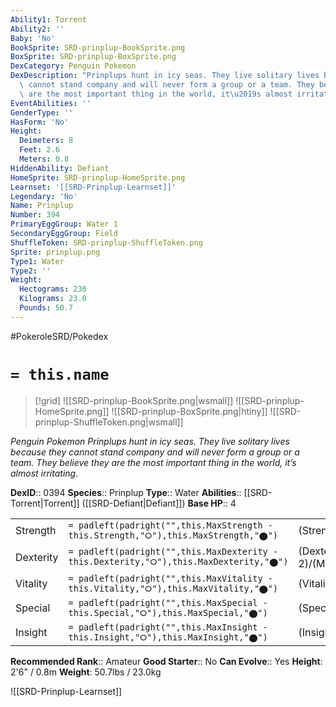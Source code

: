 ```yaml
---
Ability1: Torrent
Ability2: ''
Baby: 'No'
BookSprite: SRD-prinplup-BookSprite.png
BoxSprite: SRD-prinplup-BoxSprite.png
DexCategory: Penguin Pokemon
DexDescription: "Prinplups hunt in icy seas. They live solitary lives because they\
  \ cannot stand company and will never form a group or a team. They believe they\
  \ are the most important thing in the world, it\u2019s almost irritating."
EventAbilities: ''
GenderType: ''
HasForm: 'No'
Height:
  Deimeters: 8
  Feet: 2.6
  Meters: 0.8
HiddenAbility: Defiant
HomeSprite: SRD-prinplup-HomeSprite.png
Learnset: '[[SRD-Prinplup-Learnset]]'
Legendary: 'No'
Name: Prinplup
Number: 394
PrimaryEggGroup: Water 1
SecondaryEggGroup: Field
ShuffleToken: SRD-prinplup-ShuffleToken.png
Sprite: prinplup.png
Type1: Water
Type2: ''
Weight:
  Hectograms: 230
  Kilograms: 23.0
  Pounds: 50.7
---
```


#PokeroleSRD/Pokedex

# `= this.name`

> [!grid]
> ![[SRD-prinplup-BookSprite.png|wsmall]]
> ![[SRD-prinplup-HomeSprite.png]]
> ![[SRD-prinplup-BoxSprite.png|htiny]]
> ![[SRD-prinplup-ShuffleToken.png|wsmall]]


*Penguin Pokemon*
*Prinplups hunt in icy seas. They live solitary lives because they cannot stand company and will never form a group or a team. They believe they are the most important thing in the world, it’s almost irritating.*

**DexID**:: 0394
**Species**:: Prinplup
**Type**:: Water
**Abilities**:: [[SRD-Torrent|Torrent]] ([[SRD-Defiant|Defiant]])
**Base HP**:: 4

|           |                                                                                        |                                          |
| --------- | -------------------------------------------------------------------------------------- | ---------------------------------------- |
| Strength  | `= padleft(padright("",this.MaxStrength - this.Strength,"⭘"),this.MaxStrength,"⬤")`    | (Strength::2)/(MaxStrength::4)   |
| Dexterity | `= padleft(padright("",this.MaxDexterity - this.Dexterity,"⭘"),this.MaxDexterity,"⬤")` | (Dexterity:: 2)/(MaxDexterity::4) |
| Vitality  | `= padleft(padright("",this.MaxVitality - this.Vitality,"⭘"),this.MaxVitality,"⬤")`    | (Vitality::2)/(MaxVitality::4)   |
| Special   | `= padleft(padright("",this.MaxSpecial - this.Special,"⭘"),this.MaxSpecial,"⬤")`       | (Special::2)/(MaxSpecial::5)     |
| Insight   | `= padleft(padright("",this.MaxInsight - this.Insight,"⭘"),this.MaxInsight,"⬤")`       | (Insight::2)/(MaxInsight::5)     |


**Recommended Rank**:: Amateur
**Good Starter**:: No
**Can Evolve**:: Yes
**Height**: 2'6" / 0.8m
**Weight**: 50.7lbs / 23.0kg

![[SRD-Prinplup-Learnset]]